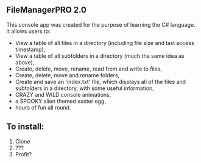 ## FileManagerPRO 2.0

This console app was created for the purpose of learning the C# language.  It allows users to:

- View a table of all files in a directory (including file size and last access timestamp),
- View a table of all subfolders in a directory (much the same idea as above),
- Create, delete, move, rename, read from and write to files,
- Create, delete, move and rename folders,
- Create and save an 'index.txt' file, which displays all of the files and subfolders in a directory, with some useful information,
- CRAZY and WILD console animations,
- a SPOOKY alien themed easter egg,
- hours of fun all round. 

## To install:

1) Clone
2) ???
3) Profit?